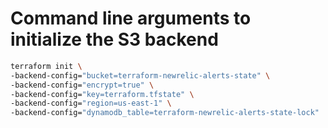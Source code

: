 # Command line arguments to initialize the S3 backend

```bash
terraform init \
-backend-config="bucket=terraform-newrelic-alerts-state" \
-backend-config="encrypt=true" \
-backend-config="key=terraform.tfstate" \
-backend-config="region=us-east-1" \
-backend-config="dynamodb_table=terraform-newrelic-alerts-state-lock"
```
